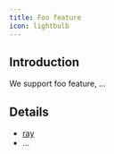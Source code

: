 ```yaml
---
title: Foo feature
icon: lightbulb
---
```


## Introduction

We support foo feature, ...

## Details

- [ray](/ru/guide/foo/ray.md)
- ...
